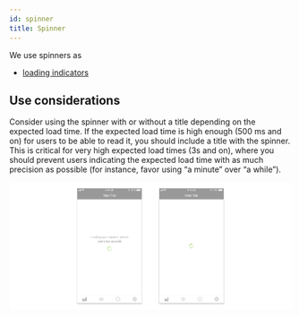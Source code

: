 ```yaml
---
id: spinner
title: Spinner
---
```


We use spinners as

* [loading indicators](../../feedback-scenarios/loading-indicator.md)

## Use considerations

Consider using the spinner with or without a title depending on the expected load time. If the expected load time is high enough \(500 ms and on\) for users to be able to read it, you should include a title with the spinner. This is critical for very high expected load times \(3s and on\), where you should prevent users indicating the expected load time with as much precision as possible \(for instance, favor using “a minute” over “a while”\).

![](../../../img/ios_spinner.jpg)


